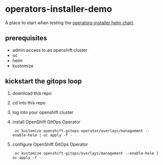 # operators-installer-demo

A place to start when testing the [operators-installer helm chart](https://github.com/redhat-cop/helm-charts/tree/master/charts/operators-installer).

## prerequisites

* admin access to an openshift cluster
* oc
* helm
* kustomize

## kickstart the gitops loop

1. download this repo
2. cd into this repo
3. log into your openshift cluster
4. install OpenShift GitOps Operator

        oc kustomize openshift-gitops-operator/overlays/management --enable-helm | oc apply -f -

5. configure OpenShift GitOps Operator

        oc kustomize openshift-gitops/overlays/management --enable-helm | oc apply -f -

